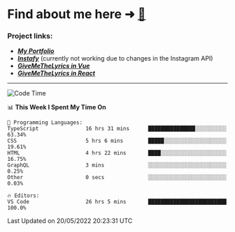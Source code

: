 # Find about me here ➜ [🧑](https://pauabella.dev)

### Project links:
- ***[My Portfolio](https://pauabella.dev)***
- ***[Instafy](https://instafy.me)*** (currently not working due to changes in the Instagram API)
- ***[GiveMeTheLyrics in Vue](https://lyrics.pauabella.dev)***
- ***[GiveMeTheLyrics in React](https://pauabella.dev/GiveMeTheLyrics)***

---
<!--START_SECTION:waka-->
![Code Time](http://img.shields.io/badge/Code%20Time-1%2C076%20hrs%2036%20mins-blue)

📊 **This Week I Spent My Time On** 

```text
💬 Programming Languages: 
TypeScript               16 hrs 31 mins      ███████████████░░░░░░░░░░   63.34% 
CSS                      5 hrs 6 mins        █████░░░░░░░░░░░░░░░░░░░░   19.61% 
HTML                     4 hrs 22 mins       ████░░░░░░░░░░░░░░░░░░░░░   16.75% 
GraphQL                  3 mins              ░░░░░░░░░░░░░░░░░░░░░░░░░   0.25% 
Other                    0 secs              ░░░░░░░░░░░░░░░░░░░░░░░░░   0.03%

🔥 Editors: 
VS Code                  26 hrs 5 mins       █████████████████████████   100.0%

```


 Last Updated on 20/05/2022 20:23:31 UTC
<!--END_SECTION:waka-->
